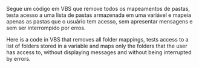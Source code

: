 Segue um código em VBS que remove todos os mapeamentos de pastas, testa acesso a uma lista de pastas armazenada em uma variável e mapeia apenas as pastas que o usuário tem acesso, sem apresentar mensagens e sem ser interrompido por erros.



Here is a code in VBS that removes all folder mappings, tests access to a list of folders stored in a variable and maps only the folders that the user has access to, without displaying messages and without being interrupted by errors.

